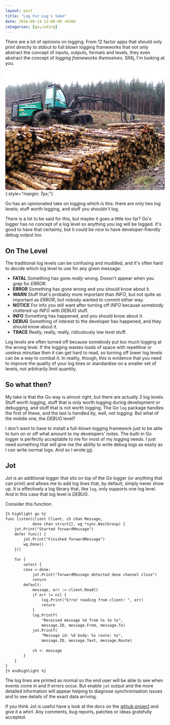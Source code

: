 ```yaml
---
layout: post
title: "Log For Log's Sake"
date: 2016-09-14 22:00:00 +0100
categories: [go,coding]
---
```


There are a lot of opinions on logging. From 12 factor apps that should only
print directly to stdout to full blown logging frameworks that not only abstract
the concept of inputs, outputs, formats and levels, they even abstract the
concept of *logging frameworks themselves*. Slf4j, I'm looking at you.

![I'm a logger and I'm OK](/images/log_for_logs_sake/logging.jpg){:style="margin: 7px;"}

Go has an opinionated take on logging which is this: there are only two log
levels; stuff worth logging, and stuff you shouldn't log.

There is a lot to be said for this, but maybe it goes a little too far? Go's
logger has no concept of a log level so anything you log will be logged. It's
good to have that certainty, but it could be nice to have developer-friendly
debug output too.

## On The Level

The traditional log levels can be confusing and muddled, and it's often hard to
decide which log level to use for any given message:

* **FATAL** Something has gone *really* wrong. Doesn't appear when you grep for
*ERROR*.
* **ERROR** Something has gone wrong and you should know about it.
* **WARN** Stuff that's probably more important than *INFO*, but not quite as important as *ERROR*, but nobody wanted to commit either way.
* **NOTICE** For info you still want after turning off *INFO* because somebody
cluttered up *INFO* with *DEBUG* stuff.
* **INFO** Something has happened, and you should know about it.
* **DEBUG** Something of interest to the developer has happened, and they should
know about it.
* **TRACE** Really, really, really, ridiculously low level stuff.

Log levels are often turned off because somebody put too much logging at the
wrong level. If the logging wastes loads of space with repetitive or useless
minutiae then it can get hard to read, so turning off lower log levels can be a
way to combat it. In reality, though, this is evidence that you need to improve
the quality of your log lines or standardise on a smaller set of levels, not
arbitrarily limit quantity.

## So what then?

My take is that the Go way is almost right, but there are actually 3 log levels.
Stuff worth logging, stuff that is only worth logging during development or
debugging, and stuff that is not worth logging. The Go `log` package handles the
first of these, and the last is handled by, well, not logging. But what of the
middle one, the *DEBUG* level?

I don't want to have to install a full-blown logging framework just to be able
to turn on or off what amount to my developers' notes. The built-in Go logger is
perfectly acceptable to me for most of my logging needs. I just need something
that will give me the ability to write debug logs as easily as I can write
normal logs. And so I wrote [jot](http://github.com/doozr/jot).

## Jot

Jot is an additional logger that sits on top of the Go logger (or anything that
can print) and allows me to add log lines that, by default, simply never show
up. It is effectively a log library that, like `log`, only supports one log
level. And in this case that log level is *DEBUG*.

Consider this function.

    {% highlight go %}
    func listen(client Client, ch chan Message,
                done chan struct{}, wg *sync.WaitGroup) {
        jot.Print("Started forwardMessage")
        defer func() {
            jot.Print("Finished forwardMessage")
            wg.Done()
        }()

        for {
            select {
            case <-done:
                jot.Print("forwardMessage detected done channel close")
                return
            default:
                message, err := client.Read()
                if err != nil {
                    log.Print("Error reading from client: ", err)
                    return
                }
                log.Printf(
                    "Received message %d from %s to %s",
                    message.ID, message.From, message.To)
                jot.Printf(
                    "Message id: %d body: %s route: %s",
                    message.ID, message.Text, message.Route)

                ch <- message
            }
        }
    }
    {% endhighlight %}

The log lines are printed as normal so the end user will be able to see when
events come in and if errors occur. But enable `jot` output and the more
detailed information will appear helping to diagnose synchronisation issues and
to see details of the exact data arriving.

If you think Jot is useful have a look at the docs on the [github
project](http://github.com/doozr/jot) and give it a whirl. Any comments, bug
reports, patches or ideas gratefully accepted.
